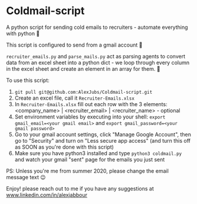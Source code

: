 # Coldmail-script

A python script for sending cold emails to recruiters - automate everything with python 🧠

This script is configured to send from a gmail account 📨

`recruiter_emails.py` and `parse_mails.py` act as parsing agents to convert data from an excel sheet into a python dict - we loop through every column in the excel sheet and create an element in an array for them. 📖

To use this script:

1. `git pull git@github.com:AlexJubs/Coldmail-script.git`
2. Create an excel file, call it `Recruiter-Emails.xlsx`
3. In `Recruiter-Emails.xlsx` fill out each row with the 3 elements: <company_name> | <recruiter_email> | <recruiter_name> - optional
4. Set environment variables by executing into your shell: `export gmail_email=<your gmail email>` and `export gmail_password=<your gmail password>` 
5. Go to your gmail account settings, click "Manage Google Account", then go to "Security" and turn on "Less secure app access" (and turn this off as SOON as you're done with this script)
6. Make sure you have python3 installed and type `python3 coldmail.py` and watch your gmail "sent" page for the emails you just sent

PS: Unless you're me from summer 2020, please change the email message text 😉

Enjoy! please reach out to me if you have any suggestions at www.linkedin.com/in/alexjabbour
